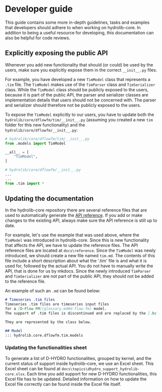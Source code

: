 # Developer guide
This guide contains some more in-depth guidelines, tasks and examples that developers should adhere to when working on hydrolib-core.
In addition to being a useful resource for developing, this documentation can also be helpful for code reviews.

## Explicitly exposing the public API
Whenever you add new functionality that should (or could) be used by the users, make sure you explicitly expose them in the correct `__init__.py` files.

For example, you have developed a new `TimModel` class that represents a `.tim` file. The `TimModel` makes use of the `TimParser` class and `TimSerializer` class. While the `TimModel` class should be publicly exposed to the users, because it is part of the public API, the parser and serializer classes are implementation details that users should not be concerned with. The parser and serializer should therefore not be publicly exposed to the users. 

To expose the `TimModel` explicitly to our users, you have to update both the `hydrolib/core/dflowfm/tim/__init__.py` (assuming you created a new `tim` folder for this new functionality) and the `hydrolib/core/dflowfm/__init__.py`:

```python
# hydrolib/core/dflowfm/tim/__init__.py
from .models import TimModel

__all__ = [
    "TimModel",
]
```

```python
# hydrolib/core/dflowfm/__init__.py
...
...
from .tim import *
```

## Updating the documentation
In the hydrolib-core repository there are several reference files that are used to automatically generate the [API reference](../reference/api.md). If you add or make changes to the existing API, always make sure the API reference is still up to date.

For example, let's use the example that was used above, where the `TimModel` was introduced in hydrolib-core. Since this is new functionality that affects the API, we have to update the reference files. The API reference files are located at `docs\reference`. Since the `TimModel` was newly introduced, we should create a new file named `tim.md`. The contents of this file include a short description about what the '.tim' file is and what it is used for, followed by the actual API. You do not have to manually write the API, that is done for us by mkdocs. Since the newly introduced `TimParser` and `TimSerializer` are not part of the public API, they should not be added to the reference file. 

An example of such an `.md` can be found below:

```md
# Timeseries .tim files
Timeseries .tim files are timeseries input files 
for a [D-Flow FM](glossary.md#d-flow-fm) model.
The support of .tim files is discontinued and are replaced by the [.bc file](#bc-file).

They are represented by the class below.

## Model
::: hydrolib.core.dflowfm.tim.models

```

### Updating the functionalities sheet
To generate a list of D-HYDRO functionalities, grouped by kernel, and the current status of support inside hydrolib-core, we use an Excel sheet. This Excel sheet can be found at `docs\topics\dhydro_support_hydrolib-core.xlsx`. Each time you add support for new D-HYDRO functionalities, this Excel file has to be updated. Detailed information on how to update the Excel file correctly can be found inside the Excel file itself.
